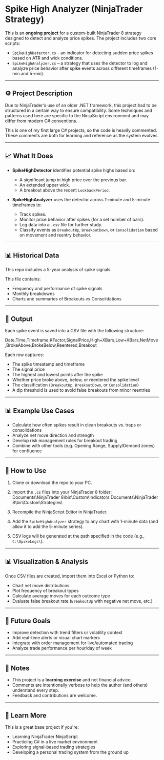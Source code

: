 # Spike High Analyzer (NinjaTrader Strategy)

This is an **ongoing project** for a custom-built NinjaTrader 8 strategy designed to detect and analyze price spikes. The project includes two core scripts:

- `SpikeHighDetector.cs` – an indicator for detecting sudden price spikes based on ATR and wick conditions.
- `SpikeHighAnalyzer.cs` – a strategy that uses the detector to log and analyze price behavior after spike events across different timeframes (1-min and 5-min).

---

## ⚙️ Project Description

Due to NinjaTrader's use of an older .NET framework, this project had to be structured in a certain way to ensure compatibility. Some techniques and patterns used here are specific to the NinjaScript environment and may differ from modern C# conventions.

This is one of my first large C# projects, so the code is heavily commented. These comments are both for learning and reference as the system evolves.

---

## 📈 What It Does

- **SpikeHighDetector** identifies potential spike highs based on:
  - A significant jump in high price over the previous bar.
  - An extended upper wick.
  - A breakout above the recent `LookbackPeriod`.

- **SpikeHighAnalyzer** uses the detector across 1-minute and 5-minute timeframes to:
  - Track spikes.
  - Monitor price behavior after spikes (for a set number of bars).
  - Log data into a `.csv` file for further study.
  - Classify events as `BreakoutUp`, `BreakoutDown`, or `Consolidation` based on movement and reentry behavior.

---

## 📊 Historical Data

This repo includes a 5-year analysis of spike signals

This file contains:
- Frequency and performance of spike signals
- Monthly breakdowns
- Charts and summaries of Breakouts vs Consolidations

---

## 📂 Output

Each spike event is saved into a CSV file with the following structure:

Date,Time,Timeframe,KFactor,SignalPrice,High+XBars,Low+XBars,NetMove,BrokeAbove,BrokeBelow,Reentered,Breakout



Each row captures:
- The spike timestamp and timeframe
- The signal price
- The highest and lowest points after the spike
- Whether price broke above, below, or reentered the spike level
- The classification (`BreakoutUp`, `BreakoutDown`, or `Consolidation`)
- A dip threshold is used to avoid false breakouts from minor reentries

---

## 📊 Example Use Cases

- Calculate how often spikes result in clean breakouts vs. traps or consolidations
- Analyze net move direction and strength
- Develop risk management rules for breakout trading
- Combine with other tools (e.g. Opening Range, Supply/Demand zones) for confluence

---

## 📁 How to Use

1. Clone or download the repo to your PC.
2. Import the `.cs` files into your NinjaTrader 8 folder:
Documents\NinjaTrader 8\bin\Custom\Indicators
Documents\NinjaTrader 8\bin\Custom\Strategies\


3. Recompile the NinjaScript Editor in NinjaTrader.
4. Add the `SpikeHighAnalyzer` strategy to any chart with 1-minute data (and allow it to add the 5-minute series).
5. CSV logs will be generated at the path specified in the code (e.g., `C:\SpikeLogs\`).

---

## 📊 Visualization & Analysis

Once CSV files are created, import them into Excel or Python to:
- Chart net move distributions
- Plot frequency of breakout types
- Calculate average moves for each outcome type
- Evaluate false breakout rate (`BreakoutUp` with negative net move, etc.)

---

## 🚧 Future Goals

- Improve detection with trend filters or volatility context
- Add real-time alerts or visual chart markers
- Integrate with order management for live/automated trading
- Analyze trade performance per hour/day of week

---

## 📌 Notes

- This project is a **learning exercise** and not financial advice.
- Comments are intentionally verbose to help the author (and others) understand every step.
- Feedback and contributions are welcome.

---

## 🧠 Learn More

This is a great base project if you're:
- Learning NinjaTrader NinjaScript
- Practicing C# in a live market environment
- Exploring signal-based trading strategies
- Developing a personal trading system from the ground up
